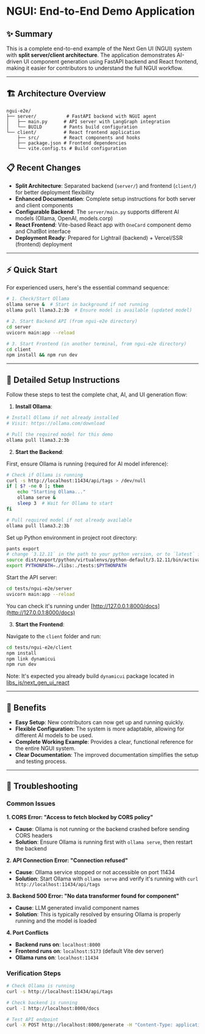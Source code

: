 # NGUI: End-to-End Demo Application

## ✨ Summary

This is a complete end-to-end example of the Next Gen UI (NGUI) system with **split server/client architecture**. The application demonstrates AI-driven UI component generation using FastAPI backend and React frontend, making it easier for contributors to understand the full NGUI workflow.

---

## 🏗️ Architecture Overview

```
ngui-e2e/
├── server/           # FastAPI backend with NGUI agent
│   ├── main.py      # API server with LangGraph integration
│   └── BUILD        # Pants build configuration
└── client/          # React frontend application
    ├── src/         # React components and hooks
    ├── package.json # Frontend dependencies
    └── vite.config.ts # Build configuration
```

## 📋 Recent Changes

- **Split Architecture**: Separated backend (`server/`) and frontend (`client/`) for better deployment flexibility
- **Enhanced Documentation**: Complete setup instructions for both server and client components
- **Configurable Backend**: The `server/main.py` supports different AI models (Ollama, OpenAI, models.corp)
- **React Frontend**: Vite-based React app with `OneCard` component demo and ChatBot interface
- **Deployment Ready**: Prepared for Lightrail (backend) + Vercel/SSR (frontend) deployment

---

## ⚡ Quick Start

For experienced users, here's the essential command sequence:

```bash
# 1. Check/Start Ollama
ollama serve &  # Start in background if not running
ollama pull llama3.2:3b  # Ensure model is available (updated model)

# 2. Start Backend API (from ngui-e2e directory)
cd server
uvicorn main:app --reload

# 3. Start Frontend (in another terminal, from ngui-e2e directory)
cd client
npm install && npm run dev
```

---

## 🧪 Detailed Setup Instructions

Follow these steps to test the complete chat, AI, and UI generation flow:

1.  **Install Ollama**:

```bash
# Install Ollama if not already installed
# Visit: https://ollama.com/download

# Pull the required model for this demo
ollama pull llama3.2:3b
```

2.  **Start the Backend**:

First, ensure Ollama is running (required for AI model inference):

```bash
# Check if Ollama is running
curl -s http://localhost:11434/api/tags > /dev/null
if [ $? -ne 0 ]; then
    echo "Starting Ollama..."
    ollama serve &
    sleep 3  # Wait for Ollama to start
fi

# Pull required model if not already available
ollama pull llama3.2:3b
```

Set up Python environment in project root directory:

```bash
pants export
# change `3.12.11` in the path to your python version, or to `latest` for venv symlink created from `CONTRIBUTING.md`!
source dist/export/python/virtualenvs/python-default/3.12.11/bin/activate
export PYTHONPATH=./libs:./tests:$PYTHONPATH
```

Start the API server:

```bash
cd tests/ngui-e2e/server
uvicorn main:app --reload
```

You can check it's running under [http://127.0.0.1:8000/docs](http://127.0.0.1:8000/docs)

3.  **Start the Frontend**:

Navigate to the `client` folder and run:

```bash
cd tests/ngui-e2e/client
npm install
npm link dynamicui
npm run dev
```

Note: It's expected you already build `dynamicui` package located in [libs_js/next_gen_ui_react](/libs_js/next_gen_ui_react/)

---

## 🚀 Benefits

- **Easy Setup**: New contributors can now get up and running quickly.
- **Flexible Configuration**: The system is more adaptable, allowing for different AI models to be used.
- **Complete Working Example**: Provides a clear, functional reference for the entire NGUI system.
- **Clear Documentation**: The improved documentation simplifies the setup and testing process.

---

## 🔧 Troubleshooting

### Common Issues

**1. CORS Error: "Access to fetch blocked by CORS policy"**
- **Cause**: Ollama is not running or the backend crashed before sending CORS headers
- **Solution**: Ensure Ollama is running first with `ollama serve`, then restart the backend

**2. API Connection Error: "Connection refused"**
- **Cause**: Ollama service stopped or not accessible on port 11434
- **Solution**: Start Ollama with `ollama serve` and verify it's running with `curl http://localhost:11434/api/tags`

**3. Backend 500 Error: "No data transformer found for component"**
- **Cause**: LLM generated invalid component names
- **Solution**: This is typically resolved by ensuring Ollama is properly running and the model is loaded

**4. Port Conflicts**
- **Backend runs on**: `localhost:8000`
- **Frontend runs on**: `localhost:5173` (default Vite dev server)
- **Ollama runs on**: `localhost:11434`

### Verification Steps

```bash
# Check Ollama is running
curl -s http://localhost:11434/api/tags

# Check backend is running
curl -I http://localhost:8000/docs

# Test API endpoint
curl -X POST http://localhost:8000/generate -H "Content-Type: application/json" -d '{"prompt": "Tell me about Toy Story"}'
```
